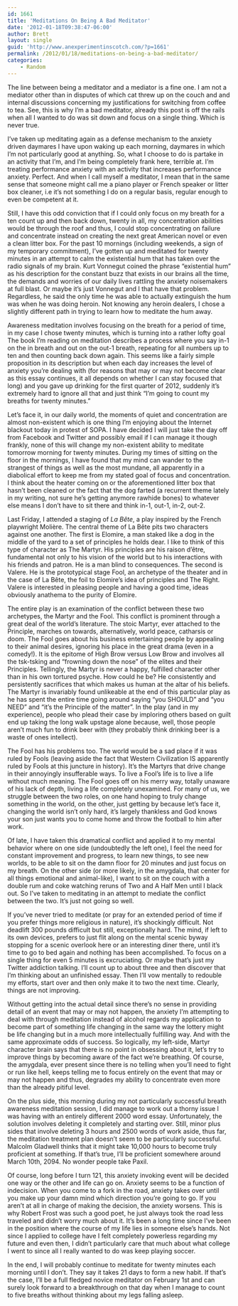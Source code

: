 ```yaml
---
id: 1661
title: 'Meditations On Being A Bad Meditator'
date: '2012-01-18T09:38:47-06:00'
author: Brett
layout: single
guid: 'http://www.anexperimentinscotch.com/?p=1661'
permalink: /2012/01/18/meditations-on-being-a-bad-meditator/
categories:
    - Random
---
```


The line between being a meditator and a mediator is a fine one. I am not a mediator other than in disputes of which cat threw up on the couch and and internal discussions concerning my justifications for switching from coffee to tea. See, this is why I’m a bad meditator, already this post is off the rails when all I wanted to do was sit down and focus on a single thing. Which is never true.

I’ve taken up meditating again as a defense mechanism to the anxiety driven daymares I have upon waking up each morning, daymares in which I’m not particularly good at anything. So, what I choose to do is partake in an activity that I’m, and I’m being completely frank here, terrible at. I’m treating performance anxiety with an activity that increases performance anxiety. Perfect. And when I call myself a meditator, I mean that in the same sense that someone might call me a piano player or French speaker or litter box cleaner, i.e it’s not something I do on a regular basis, regular enough to even be competent at it.

Still, I have this odd conviction that if I could only focus on my breath for a ten count up and then back down, twenty in all, my concentration abilities would be through the roof and thus, I could stop concentrating on failure and concentrate instead on creating the next great American novel or even a clean litter box. For the past 10 mornings (including weekends, a sign of my temporary commitment), I’ve gotten up and meditated for twenty minutes in an attempt to calm the existential hum that has taken over the radio signals of my brain. Kurt Vonnegut coined the phrase “existential hum” as his description for the constant buzz that exists in our brains all the time, the demands and worries of our daily lives rattling the anxiety noisemakers at full blast. Or maybe it’s just Vonnegut and I that have that problem. Regardless, he said the only time he was able to actually extinguish the hum was when he was doing heroin. Not knowing any heroin dealers, I chose a slightly different path in trying to learn how to meditate the hum away.

Awareness meditation involves focusing on the breath for a period of time, in my case I chose twenty minutes, which is turning into a rather lofty goal The book I’m reading on meditation describes a process where you say in-1 on the in breath and out on the out-1 breath, repeating for all numbers up to ten and then counting back down again. This seems like a fairly simple proposition in its description but when each day increases the level of anxiety you’re dealing with (for reasons that may or may not become clear as this essay continues, it all depends on whether I can stay focused that long) and you gave up drinking for the first quarter of 2012, suddenly it’s extremely hard to ignore all that and just think “I’m going to count my breaths for twenty minutes.”

Let’s face it, in our daily world, the moments of quiet and concentration are almost non-existent which is one thing I’m enjoying about the Internet blackout today in protest of SOPA. I have decided I will just take the day off from Facebook and Twitter and possibly email if I can manage it though frankly, none of this will change my non-existent ability to meditate tomorrow morning for twenty minutes. During my times of sitting on the floor in the mornings, I have found that my mind can wander to the strangest of things as well as the most mundane, all apparently in a diabolical effort to keep me from my stated goal of focus and concentration. I think about the heater coming on or the aforementioned litter box that hasn’t been cleaned or the fact that the dog farted (a recurrent theme lately in my writing, not sure he’s getting anymore rawhide bones) to whatever else means I don’t have to sit there and think in-1, out-1, in-2, out-2.

Last Friday, I attended a staging of *La Bête*, a play inspired by the French playwright Molière. The central theme of La Bête pits two characters against one another. The first is Elomire, a man staked like a dog in the middle of the yard to a set of principles he holds dear. I like to think of this type of character as The Martyr. His principles are his raison d’être, fundamental not only to his vision of the world but to his interactions with his friends and patron. He is a man blind to consequences. The second is Valere. He is the prototypical stage Fool, an archetype of the theater and in the case of La Bête, the foil to Elomire’s idea of principles and The Right. Valere is interested in pleasing people and having a good time, ideas obviously anathema to the purity of Elomire.

The entire play is an examination of the conflict between these two archetypes, the Martyr and the Fool. This conflict is prominent through a great deal of the world’s literature. The stoic Martyr, ever attached to the Principle, marches on towards, alternatively, world peace, catharsis or doom. The Fool goes about his business entertaining people by appealing to their animal desires, ignoring his place in the great drama (even in a comedy!). It is the epitome of High Brow versus Low Brow and involves all the tsk-tsking and “frowning down the nose” of the elites and their Principles. Tellingly, the Martyr is never a happy, fulfilled character other than in his own tortured psyche. How could he be? He consistently and persistently sacrifices that which makes us human at the altar of his beliefs. The Martyr is invariably found unlikeable at the end of this particular play as he has spent the entire time going around saying “you SHOULD” and “you NEED” and “it’s the Principle of the matter”. In the play (and in my experience), people who plead their case by imploring others based on guilt end up taking the long walk upstage alone because, well, those people aren’t much fun to drink beer with (they probably think drinking beer is a waste of ones intellect).

The Fool has his problems too. The world would be a sad place if it was ruled by Fools (leaving aside the fact that Western Civilization IS apparently ruled by Fools at this juncture in history). It’s the Martyrs that drive change in their annoyingly insufferable ways. To live a Fool’s life is to live a life without much meaning. The Fool goes off on his merry way, totally unaware of his lack of depth, living a life completely unexamined. For many of us, we struggle between the two roles, on one hand hoping to truly change something in the world, on the other, just getting by because let’s face it, changing the world isn’t only hard, it’s largely thankless and God knows your son just wants you to come home and throw the football to him after work.

Of late, I have taken this dramatical conflict and applied it to my mental behavior where on one side (undoubtedly the left one), I feel the need for constant improvement and progress, to learn new things, to see new worlds, to be able to sit on the damn floor for 20 minutes and just focus on my breath. On the other side (or more likely, in the amygdala, that center for all things emotional and animal-like), I want to sit on the couch with a double rum and coke watching reruns of Two and A Half Men until I black out. So I’ve taken to meditating in an attempt to mediate the conflict between the two. It’s just not going so well.

If you’ve never tried to meditate (or pray for an extended period of time if you prefer things more religious in nature), it’s shockingly difficult. Not deadlift 300 pounds difficult but still, exceptionally hard. The mind, if left to its own devices, prefers to just flit along on the mental scenic byway stopping for a scenic overlook here or an interesting diner there, until it’s time to go to bed again and nothing has been accomplished. To focus on a single thing for even 5 minutes is excruciating. Or maybe that’s just my Twitter addiction talking. I’ll count up to about three and then discover that I’m thinking about an unfinished essay. Then I’ll vow mentally to redouble my efforts, start over and then only make it to two the next time. Clearly, things are not improving.

Without getting into the actual detail since there’s no sense in providing detail of an event that may or may not happen, the anxiety I’m attempting to deal with through meditation instead of alcohol regards my application to become part of something life changing in the same way the lottery might be life changing but in a much more intellectually fulfilling way. And with the same approximate odds of success. So logically, my left-side, Martyr character brain says that there is no point in obsessing about it, let’s try to improve things by becoming aware of the fact we’re breathing. Of course, the amygdala, ever present since there is no telling when you’ll need to fight or run like hell, keeps telling me to focus entirely on the event that may or may not happen and thus, degrades my ability to concentrate even more than the already pitiful level.

On the plus side, this morning during my not particularly successful breath awareness meditation session, I did manage to work out a thorny issue I was having with an entirely different 2000 word essay. Unfortunately, the solution involves deleting it completely and starting over. Still, minor plus sides that involve deleting 3 hours and 2500 words of work aside, thus far, the meditation treatment plan doesn’t seem to be particularly successful. Malcolm Gladwell thinks that it might take 10,000 hours to become truly proficient at something. If that’s true, I’ll be proficient somewhere around March 10th, 2094. No wonder people take Paxil.

Of course, long before I turn 121, this anxiety invoking event will be decided one way or the other and life can go on. Anxiety seems to be a function of indecision. When you come to a fork in the road, anxiety takes over until you make up your damn mind which direction you’re going to go. If you aren’t at all in charge of making the decision, the anxiety worsens. This is why Robert Frost was such a good poet, he just always took the road less traveled and didn’t worry much about it. It’s been a long time since I’ve been in the position where the course of my life lies in someone else’s hands. Not since I applied to college have I felt completely powerless regarding my future and even then, I didn’t particularly care that much about what college I went to since all I really wanted to do was keep playing soccer.

In the end, I will probably continue to meditate for twenty minutes each morning until I don’t. They say it takes 21 days to form a new habit. If that’s the case, I’ll be a full fledged novice meditator on February 1st and can surely look forward to a breakthrough on that day when I manage to count to five breaths without thinking about my legs falling asleep.